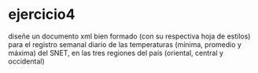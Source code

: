 # ejercicio4
diseñe un documento xml bien formado (con su respectiva hoja de estilos) para el registro semanal diario de las temperaturas (mínima, promedio y máxima) del SNET, en las tres regiones del país (oriental, central y occidental)
